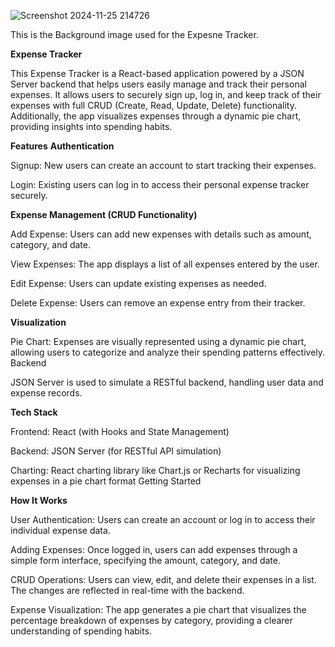 ![Screenshot 2024-11-25 214726](https://github.com/user-attachments/assets/55249344-1251-4f91-bccd-9e1ced7d2de2)

This is the Background image used for the Expesne Tracker.


**Expense Tracker**

This Expense Tracker is a React-based application powered by a JSON Server backend that helps users easily manage and track their personal expenses. It allows users to securely sign up, log in, and keep track of their expenses with full CRUD (Create, Read, Update, Delete) functionality. Additionally, the app visualizes expenses through a dynamic pie chart, providing insights into spending habits.

**Features**
**Authentication**

Signup: New users can create an account to start tracking their expenses.

Login: Existing users can log in to access their personal expense tracker securely.

**Expense Management (CRUD Functionality)**

Add Expense: Users can add new expenses with details such as amount, category, and date.

View Expenses: The app displays a list of all expenses entered by the user.

Edit Expense: Users can update existing expenses as needed.

Delete Expense: Users can remove an expense entry from their tracker.

**Visualization**

Pie Chart: Expenses are visually represented using a dynamic pie chart, allowing users to categorize and analyze their spending patterns effectively.
Backend

JSON Server is used to simulate a RESTful backend, handling user data and expense records.

**Tech Stack**

Frontend: React (with Hooks and State Management)

Backend: JSON Server (for RESTful API simulation)

Charting: React charting library like Chart.js or Recharts for visualizing expenses in a pie chart format
Getting Started

**How It Works**

User Authentication: Users can create an account or log in to access their individual expense data.

Adding Expenses: Once logged in, users can add expenses through a simple form interface, specifying the amount, category, and date.

CRUD Operations: Users can view, edit, and delete their expenses in a list. The changes are reflected in real-time with the backend.

Expense Visualization: The app generates a pie chart that visualizes the percentage breakdown of expenses by category, providing a clearer understanding of spending habits.

